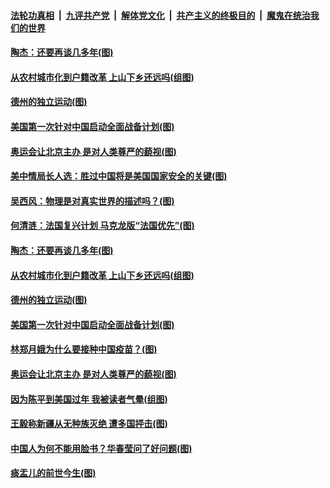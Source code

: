 ####  [法轮功真相](../../../../basic/blob/master/README.md?t=02260331) &nbsp;|&nbsp; [九评共产党](../../../../9ping.md/blob/master/README.md?t=02260331) &nbsp;|&nbsp; [解体党文化](../../../../jtdwh.md/blob/master/README.md?t=02260331)  &nbsp;|&nbsp; [共产主义的终极目的](../../../../gczydzjmd.md/blob/master/README.md?t=02260331) &nbsp;|&nbsp; [魔鬼在统治我们的世界](../../../../mgztzwmdsj.md/blob/master/README.md?t=02260331) 

#### [陶杰：还要再谈几多年(图)](../pages/p4/963667.md?t=02260331) 

#### [从农村城市化到户籍改革 上山下乡还远吗(组图)](../pages/p4/963538.md?t=02260331) 


#### [德州的独立运动(图)](../pages/p4/963550.md?t=02260331) 

#### [美国第一次针对中国启动全面战备计划(图)](../pages/p4/963549.md?t=02260331) 

#### [奥运会让北京主办 是对人类尊严的藐视(图)](../pages/p4/963542.md?t=02260331) 

#### [美中情局长人选：胜过中国将是美国国家安全的关键(图)](../pages/p4/963708.md?t=02260331) 


#### [吴西风：物理是对真实世界的描述吗？(图)](../pages/p4/963705.md?t=02260331) 


#### [何清涟：法国复兴计划 马克龙版“法国优先”(图)](../pages/p4/963669.md?t=02260331) 

#### [陶杰：还要再谈几多年(图)](../pages/p4/963667.md?t=02260331) 


#### [从农村城市化到户籍改革 上山下乡还远吗(组图)](../pages/p4/963538.md?t=02260331) 



#### [德州的独立运动(图)](../pages/p4/963550.md?t=02260331) 

#### [美国第一次针对中国启动全面战备计划(图)](../pages/p4/963549.md?t=02260331) 

#### [林郑月娥为什么要接种中国疫苗？(图)](../pages/p4/963543.md?t=02260331) 

#### [奥运会让北京主办 是对人类尊严的藐视(图)](../pages/p4/963542.md?t=02260331) 



#### [因为陈平到美国过年 我被读者气晕(组图)](../pages/p4/963425.md?t=02260331) 

#### [王毅称新疆从无种族灭绝 遭多国抨击(图)](../pages/p4/963422.md?t=02260331) 

#### [中国人为何不能用脸书？华春莹问了好问题(图)](../pages/p4/963420.md?t=02260331) 

#### [痰盂儿的前世今生(图)](../pages/p4/963409.md?t=02260331) 

